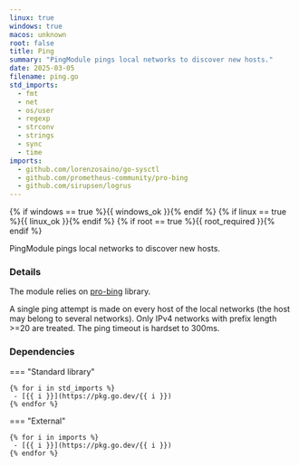 ```yaml
---
linux: true
windows: true
macos: unknown
root: false
title: Ping
summary: "PingModule pings local networks to discover new hosts."
date: 2025-03-05
filename: ping.go
std_imports:
  - fmt
  - net
  - os/user
  - regexp
  - strconv
  - strings
  - sync
  - time
imports:
  - github.com/lorenzosaino/go-sysctl
  - github.com/prometheus-community/pro-bing
  - github.com/sirupsen/logrus
---
```


{% if windows == true %}{{ windows_ok }}{% endif %}
{% if linux == true %}{{ linux_ok }}{% endif %}
{% if root == true %}{{ root_required }}{% endif %}

PingModule pings local networks to discover new hosts.

### Details


The module relies on [pro-bing](https://github.com/prometheus-community/pro-bing) library.

A single ping attempt is made on every host of the local networks (the host may belong to several networks). Only IPv4 networks with prefix length >=20 are treated. The ping timeout is hardset to 300ms.

### Dependencies

=== "Standard library"

	{% for i in std_imports %}
	 - [{{ i }}](https://pkg.go.dev/{{ i }})
	{% endfor %}

=== "External"

	{% for i in imports %}
	 - [{{ i }}](https://pkg.go.dev/{{ i }})
	{% endfor %}
